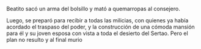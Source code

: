 
Beatito sacó un arma del bolsillo y mató a quemarropas al consejero.

Luego, se preparó para recibir a todas las milicias, con quienes ya había 
acordado el traspaso del poder, y la construcción de una cómoda mansión para 
él y su joven esposa con vista a toda el desierto del Sertao. Pero el plan no resulto y al final murio
